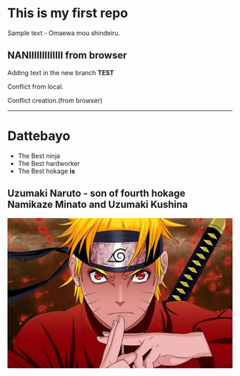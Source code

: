 # This is my first repo

Sample text - Omaewa mou shindeiru.

## NANIIIIIIIIIIIII from browser

Adding text in the new branch **TEST**

Conflict from local.


Conflict creation.(from browser)

-------------------------

# Dattebayo
* The Best ninja
* The Best hardworker
* The Best hokage
**is**
## Uzumaki Naruto - son of fourth hokage Namikaze Minato and Uzumaki Kushina
![Hokage](naruto.jpg)
